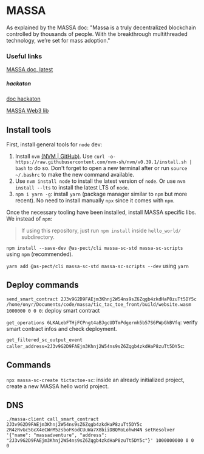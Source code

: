 # MASSA

As explained by the MASSA doc: "Massa is a truly decentralized blockchain controlled by thousands of people. With the breakthrough multithreaded technology, we’re set for mass adoption."

### Useful links

[MASSA doc, latest](https://massa.readthedocs.io/en/latest/index.html)

##### hackaton

[doc hackaton](https://massa.readthedocs.io/en/latest/hackathon.html)

[MASSA Web3 lib](https://github.com/massalabs/massa-web3)


## Install tools

First, install general tools for `node` dev:

1. Install `nvm` [(NVM | GitHub)](https://github.com/nvm-sh/nvm). Use `curl -o- https://raw.githubusercontent.com/nvm-sh/nvm/v0.39.1/install.sh | bash` to do so. Don't forget to open a new terminal after or run `source ~/.bashrc` to make the new command available.
2. Use `nvm install node` to install the latest version of `node`. Or use `nvm install --lts` to install the latest LTS of `node`.
3. `npm i yarn -g`: install `yarn` (package manager similar to `npm` but more recent). No need to install manually `npx` since it comes with `npm`.

Once the necessary tooling have been installed, install MASSA specific libs. We  instead of `npm`:

> If using this repository, just run `npm install` inside `hello_world/` subdirectory.

`npm install --save-dev @as-pect/cli massa-sc-std massa-sc-scripts` using `npm` (recommended).

`yarn add @as-pect/cli massa-sc-std massa-sc-scripts --dev` using `yarn`

## Deploy commands

`send_smart_contract 2J3v9G2D9FAEjm3Khnj2W54ns9sZ6Zqgb4zkdHaP8zuTt5DY5c /home/onyr/Documents/code/massa/tic_tac_toe_front/build/website.wasm 1000000 0 0 0`: deploy smart contract

`get_operations 6LKALebFTHjFCPngt4aBJgcUDTmPdgermh5b57S6PWpGhBVfq`: verify smart contract infos and check deployment.

`get_filtered_sc_output_event caller_address=2J3v9G2D9FAEjm3Khnj2W54ns9sZ6Zqgb4zkdHaP8zuTt5DY5c`: 

## Commands

`npx massa-sc-create tictactoe-sc`: inside an already initialized project, create a new MASSA hello world project.


## DNS

```
./massa-client call_smart_contract 2J3v9G2D9FAEjm3Khnj2W54ns9sZ6Zqgb4zkdHaP8zuTt5DY5c 2R4zRvGc5GcX4eCWrM5zsboFKodCUuWa7X8biiDBQMoLohwH4N setResolver '{"name": "massadventure", "address": "2J3v9G2D9FAEjm3Khnj2W54ns9sZ6Zqgb4zkdHaP8zuTt5DY5c"}' 1000000000 0 0 0
```
